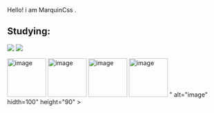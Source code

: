 <p>  Hello! i am MarquinCss .  </p> 
<p><h2>Studying:</h2></p> <p> <img src="https://img.shields.io/badge/HTML5-E34F26?style=for-the-badge&logo=html5&logoColor=white"> </img> <img src="https://img.shields.io/badge/CSS3-1572B6?style=for-the-badge&logo=css3&logoColor=white"> </img> </p>
<p> <img src="https://pa1.narvii.com/6524/ccf23d595525079d4f9b33e8d696267f9a59e15d_hq.gif" Alt="image" hidth="100" height="90"> </img> <img src="https://static.wikia.nocookie.net/steven-universe/images/8/83/Tumblr_o71abpOezY1s56yepo1_400.gif/revision/latest?cb=20160913175107&path-prefix=tr" alt="image" hidth=100" height="90" > </image> <img src="https://i.pinimg.com/originals/9a/a3/93/9aa3934a216287e66394f33a368049ce.gif" alt="image" hidth=100" height="90" > </image> <img src="<img src="https://i.pinimg.com/originals/9a/a3/93/9aa3934a216287e66394f33a368049ce.gif" alt="image" hidth=100" height="90" > </image> " alt="image" hidth=100" height="90" > </image> 
